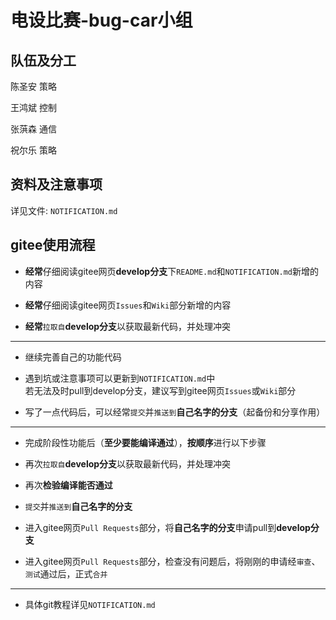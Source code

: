 # 电设比赛-bug-car小组

## 队伍及分工

陈圣安 策略

王鸿斌 控制

张葓森 通信

祝尔乐 策略

## 资料及注意事项

详见文件: `NOTIFICATION.md`

## gitee使用流程

* **经常**仔细阅读gitee网页**develop分支**下`README.md`和`NOTIFICATION.md`新增的内容

* **经常**仔细阅读gitee网页`Issues`和`Wiki`部分新增的内容

* **经常**`拉取自`**develop分支**以获取最新代码，并处理冲突

---

* 继续完善自己的功能代码

* 遇到坑或注意事项可以更新到`NOTIFICATION.md`中\
若无法及时pull到develop分支，建议写到gitee网页`Issues`或`Wiki`部分

* 写了一点代码后，可以经常`提交`并`推送到`**自己名字的分支**（起备份和分享作用）

---

* 完成阶段性功能后（**至少要能编译通过**），**按顺序**进行以下步骤

* 再次`拉取自`**develop分支**以获取最新代码，并处理冲突

* 再次**检验编译能否通过**

* `提交`并`推送到`**自己名字的分支**

* 进入gitee网页`Pull Requests`部分，将**自己名字的分支**申请pull到**develop分支**

* 进入gitee网页`Pull Requests`部分，检查没有问题后，将刚刚的申请经`审查`、`测试`通过后，正式`合并`

---

* 具体git教程详见`NOTIFICATION.md`
